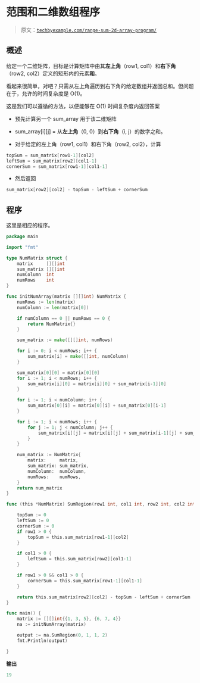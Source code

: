 # 范围和二维数组程序

> 原文：[`techbyexample.com/range-sum-2d-array-program/`](https://techbyexample.com/range-sum-2d-array-program/)

## **概述**

给定一个二维矩阵，目标是计算矩阵中由其**左上角**（row1, col1）和**右下角**（row2, col2）定义的矩形内的元素**和**。

看起来很简单，对吧？只需从左上角遍历到右下角的给定数组并返回总和。但问题在于，允许的时间复杂度是 O(1)。

这是我们可以遵循的方法，以便能够在 O(1) 时间复杂度内返回答案

+   预先计算另一个 sum_array 用于该二维矩阵

+   sum_array[i][j] = 从**左上角**（0, 0）到**右下角**（i, j）的数字之和。

+   对于给定的左上角（row1, col1）和右下角（row2, col2），计算

```go
topSum = sum_matrix[row1-1][col2]
leftSum = sum_matrix[row2][col1-1]
cornerSum = sum_matrix[row1-1][col1-1]
```

+   然后返回

```go
sum_matrix[row2][col2] - topSum - leftSum + cornerSum
```

## **程序**

这里是相应的程序。

```go
package main

import "fmt"

type NumMatrix struct {
	matrix     [][]int
	sum_matrix [][]int
	numColumn  int
	numRows    int
}

func initNumArray(matrix [][]int) NumMatrix {
	numRows := len(matrix)
	numColumn := len(matrix[0])

	if numColumn == 0 || numRows == 0 {
		return NumMatrix{}
	}

	sum_matrix := make([][]int, numRows)

	for i := 0; i < numRows; i++ {
		sum_matrix[i] = make([]int, numColumn)
	}

	sum_matrix[0][0] = matrix[0][0]
	for i := 1; i < numRows; i++ {
		sum_matrix[i][0] = matrix[i][0] + sum_matrix[i-1][0]
	}

	for i := 1; i < numColumn; i++ {
		sum_matrix[0][i] = matrix[0][i] + sum_matrix[0][i-1]
	}

	for i := 1; i < numRows; i++ {
		for j := 1; j < numColumn; j++ {
			sum_matrix[i][j] = matrix[i][j] + sum_matrix[i-1][j] + sum_matrix[i][j-1] - sum_matrix[i-1][j-1]
		}
	}

	num_matrix := NumMatrix{
		matrix:     matrix,
		sum_matrix: sum_matrix,
		numColumn:  numColumn,
		numRows:    numRows,
	}
	return num_matrix
}

func (this *NumMatrix) SumRegion(row1 int, col1 int, row2 int, col2 int) int {

	topSum := 0
	leftSum := 0
	cornerSum := 0
	if row1 > 0 {
		topSum = this.sum_matrix[row1-1][col2]
	}

	if col1 > 0 {
		leftSum = this.sum_matrix[row2][col1-1]
	}

	if row1 > 0 && col1 > 0 {
		cornerSum = this.sum_matrix[row1-1][col1-1]
	}

	return this.sum_matrix[row2][col2] - topSum - leftSum + cornerSum
}

func main() {
	matrix := [][]int{{1, 3, 5}, {6, 7, 4}}
	na := initNumArray(matrix)

	output := na.SumRegion(0, 1, 1, 2)
	fmt.Println(output)

}
```

**输出**

```go
19
```
